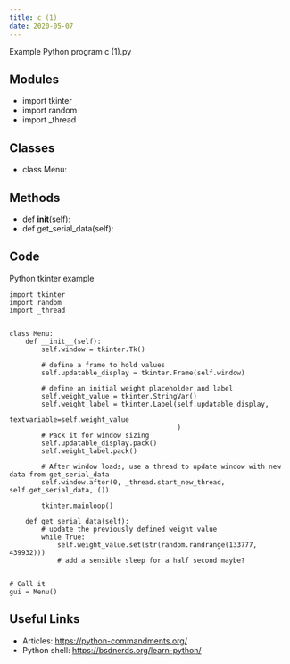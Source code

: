```yaml
---
title: c (1)
date: 2020-05-07
---
```

Example Python program c (1).py

## Modules

* import tkinter
* import random
* import _thread

## Classes

* class Menu:

## Methods

* def __init__(self):
* def get_serial_data(self):

## Code

Python tkinter example

    import tkinter
    import random
    import _thread
    
    
    class Menu:
        def __init__(self):
            self.window = tkinter.Tk()
    
            # define a frame to hold values
            self.updatable_display = tkinter.Frame(self.window)
    
            # define an initial weight placeholder and label
            self.weight_value = tkinter.StringVar()
            self.weight_label = tkinter.Label(self.updatable_display,
                                              textvariable=self.weight_value
                                              )
            # Pack it for window sizing
            self.updatable_display.pack()
            self.weight_label.pack()
    
            # After window loads, use a thread to update window with new data from get_serial_data
            self.window.after(0, _thread.start_new_thread, self.get_serial_data, ())
    
            tkinter.mainloop()
    
        def get_serial_data(self):
            # update the previously defined weight value
            while True:
                self.weight_value.set(str(random.randrange(133777, 439932)))
                # add a sensible sleep for a half second maybe?
    
    
    # Call it
    gui = Menu()
    

## Useful Links

- Articles: https://python-commandments.org/
- Python shell: https://bsdnerds.org/learn-python/
